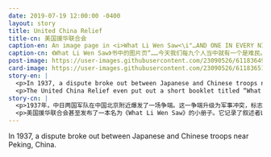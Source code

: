 ```yaml
---
date: 2019-07-19 12:00:00 -0400
layout: story
title: United China Relief
title-cn: 美国援华联合会
caption-en: An image page in <i>What Li Wen Saw<\i"…AND ONE IN EVERY NINE OF US IS A REFUGEE TODAY." Courtesy of Roy Delbyck,<br>Museum of Chinese in America (MOCA) Collection
caption-cn: 《What Li Wen Saw》书中的图片页“……今天我们每九个人当中就有一个是难民。”Roy Delbyck捐赠，美国华人博物<br>馆（MOCA）馆藏
post-image: https://user-images.githubusercontent.com/23090526/61183649-b69e6700-a611-11e9-96ee-187c74bcc715.jpg
card-image: https://user-images.githubusercontent.com/23090526/61183651-b736fd80-a611-11e9-81de-851fddae03f9.jpg
story-en: |
  <p>In 1937, a dispute broke out between Japanese and Chinese troops near Peking, China. This dispute escalated into a military conflict and marked the beginning of the second-Sino Japanese War. The war destroyed and displaced many Chinese citizens. Most of the displaced had nowhere to go or no way of supporting themselves. As a result, several organizations popped up in the United States led by Americans sympathetic to the plight of the Chinese. In the 1940s, seven of these organizations joined forces to establish the United China Relief. The organization send aid workers to China and aimed to raise $5,000,000 to help the Chinese affected by the war. Almost half of the funds would go directly to medical aid while the rest would be divided into quality of life improvements like training new leaders and taking care of war orphaned children.</p>
  <p>The United China Relief even put out a short booklet titled “What Li Wen Saw.” It follows the narrator Li Wen as he recounts the plight of the Chinese people that he witnessed with his own eyes. The booklet ends with a call for help and an explanation of the organization.</p>
story-cn: |
  <p>1937年，中日两国军队在中国北京附近爆发了一场争端。这一争端升级为军事冲突，标志着第二次中日战争的开始。战争摧毁许多中国公民的家园并使其流离失所。他们中的大多数人都无处可去，也没有办法养活自己。因此，美国涌现出了几个由美国人领导的组织，同情中国人所处的困境。20世纪40年代，其中7个组织联合起来成立了美国援华联合会。该组织向中国派遣援助人员，旨在筹集500万美元来帮助受战争影响的中国人。近一半的资金将直接用于医疗援助，其余资金将分别用于提高生活质量，如培训新领导人和照顾战争孤儿等方面。</p>
  <p>美国援华联合会甚至发布了一本名为《What Li Wen Saw》的小册子。它记录了叙述者Li Wen讲述的他所亲眼目睹的中国人民的困境。小册子的结尾是寻求帮助的呼吁和对该组织的解释说明。</p>
---
```

In 1937, a dispute broke out between Japanese and Chinese troops near Peking, China.
